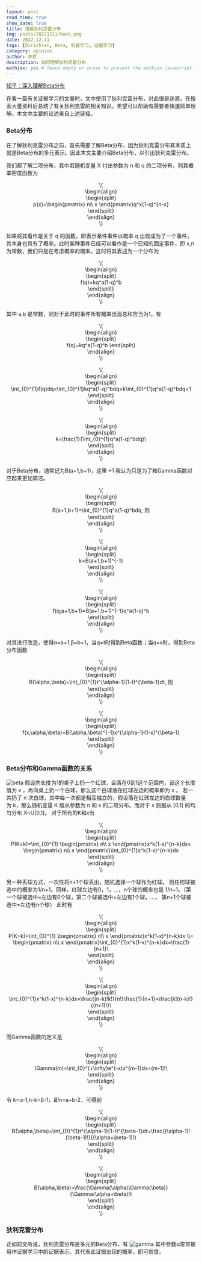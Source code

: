 ```yaml
---
layout: post
read_time: true
show_date: true
title: 理解狄利克雷分布
img: posts/20221211/back.png
date: 2022-12-11
tags: [Dirichlet, Beta, 机器学习, 证据学习]
category: opinion
author: 李哲
description: 如何理解狄利克雷分布
mathjax: yes # leave empty or erase to prevent the mathjax javascript from loading
---
```


[知乎：深入理解Beta分布](https://zhuanlan.zhihu.com/p/69606875)

在看一篇有关证据学习的文章时，文中使用了狄利克雷分布，对此很是迷惑，在搜索大量资料后总结了有关狄利克雷的相关知识。希望可以帮助有需要者快速简单理解。本文中主要的论述来自上述链接。

### Beta分布
在了解狄利克雷分布之前，首先需要了解Beta分布，因为狄利克雷分布其本质上就是Beta分布的多元表示。因此本文主要介绍Beta分布，以引出狄利克雷分布。

我们都了解二项分布，其中若随机变量 X 付出参数为 n 和 q 的二项分布，则其概率密度函数为
<p style="text-align:center">\(<br>
\begin{align}<br>
\begin{split}<br>
p(x)=\begin{pmatrix}
n\\
x
\end{pmatrix}q^x(1-q)^{n-x}<br>
\end{split}<br>
\end{align}<br>
\)</p>
如果将其看作是关于 q 的函数，即表示某件事件以概率 q 出现成为了一个事件，其本身也具有了概率。此时某种事件已经可以看作是一个已知的固定事件，即 x,n为常数，我们只是在考虑概率的概率。这时将其表述为一个分布为
<p style="text-align:center">\(<br>
\begin{align}<br>
\begin{split}<br>
f(q)=kq^a(1-q)^b<br>
\end{split}<br>
\end{align}<br>
\)</p>
其中 a,b 是常数，则对于此时的事件所有概率出现总和应当为1。有
<p style="text-align:center">\(<br>
\begin{align}<br>
\begin{split}<br>
f(q)=kq^a(1-q)^b
\end{split}<br>
\end{align}<br>
\)</p>
<p style="text-align:center">\(<br>
\begin{align}<br>
\begin{split}<br>
\int_{0}^{1}f(q)dq=\int_{0}^{1}kq^a(1-q)^bdq=k\int_{0}^{1}q^a(1-q)^bdq=1
\end{split}<br>
\end{align}<br>
\)</p>
<p style="text-align:center">\(<br>
\begin{align}<br>
\begin{split}<br>
k=\frac{1}{\int_{0}^{1}q^a(1-q)^bdq}\ <br>
\end{split}<br>
\end{align}<br>
\)</p>
对于Beta分布，通常记为B(a+1,b+1)，这里 +1 我认为只是为了和Gamma函数对应起来更加简洁。
<p style="text-align:center">\(<br>
\begin{align}<br>
\begin{split}<br>
B(a+1,b+1)=\int_{0}^{1}q^a(1-q)^bdq, 则<br>
\end{split}<br>
\end{align}<br>
\)</p>
<p style="text-align:center">\(<br>
\begin{align}<br>
\begin{split}<br>
k=B(a+1,b+1)^{-1}<br>
\end{split}<br>
\end{align}<br>
\)</p>
<p style="text-align:center">\(<br>
\begin{align}<br>
\begin{split}<br>
f(q;a+1,b+1)=B(a+1,b+1)^{-1}q^a(1-q)^b<br>
\end{split}<br>
\end{align}<br>
\)</p>
对其进行改造，使得α=a+1,β=b+1，当q=t时得到Beta函数；当q=x时，得到Beta分布函数
<p style="text-align:center">\(<br>
\begin{align}<br>
\begin{split}<br>
B(\alpha,\beta)=\int_{0}^{1}t^{\alpha-1}(1-t)^{\beta-1}dt, 则<br>
\end{split}<br>
\end{align}<br>
\)</p>
<p style="text-align:center">\(<br>
\begin{align}<br>
\begin{split}<br>
f(x;\alpha,\beta)=B(\alpha,\beta)^{-1}x^{\alpha-1}(1-x)^{\beta-1}<br>
\end{split}<br>
\end{align}<br>
\)</p>

### Beta分布和Gamma函数的关系
![beta](./assets/img/posts/20221211/beta.png)
假设向长度为1的桌子上扔一个红球，会落在0到1这个范围内，设这个长度值为 x ，再向桌上扔一个白球，那么这个白球落在红球左边的概率即为 x 。 若一共扔了 n 次白球，其中每一次都是相互独立的，假设落在红球左边的白球数量为 k，那么随机变量 K 服从参数为 n 和 x 的二项分布。而对于 x 则服从 [0,1] 的均匀分布 X~U[0,1]。
对于所有的K和x有
<p style="text-align:center">\(<br>
\begin{align}<br>
\begin{split}<br>
P(K=k)=\int_{0}^{1}
\begin{pmatrix}
n\\
x
\end{pmatrix}x^k(1-x)^{n-k}dx=
\begin{pmatrix}
n\\
x
\end{pmatrix}\int_{0}^{1}x^k(1-x)^{n-k}dx<br>
\end{split}<br>
\end{align}<br>
\)</p>
另一种丢球方式，一次性将n+1个球丢出，随机选择一个球作为红球。 则任何球被选中的概率为1/n+1。同样，红球左边有0，1，...，n个球的概率也是 1/n+1。（第一个球被选中=左边有0个球，第二个球被选中=左边有1个球，...， 第n+1个球被选中=左边有n个球） 此时有
<p style="text-align:center">\(<br>
\begin{align}<br>
\begin{split}<br>
P(K=k)=\int_{0}^{1}
\begin{pmatrix}
n\\
x
\end{pmatrix}x^k(1-x)^{n-k}dx \\=
\begin{pmatrix}
n\\
x
\end{pmatrix}\int_{0}^{1}x^k(1-x)^{n-k}dx=\frac{1}{n+1}\<br>
\end{split}<br>
\end{align}<br>
\)</p>
<p style="text-align:center">\(<br>
\begin{align}<br>
\begin{split}<br>
\int_{0}^{1}x^k(1-x)^{n-k}dx=\frac{(n-k)!k!}{n!}\frac{1}{n+1}=\frac{k!(n-k)!}{(n+1)!}\<br>
\end{split}<br>
\end{align}<br>
\)</p>
而Gamma函数的定义是
<p style="text-align:center">\(<br>
\begin{align}<br>
\begin{split}<br>
\Gamma(m)=\int_{0}^{+\infty}e^(-x)x^{m-1}dx=(m-1)!\<br>
\end{split}<br>
\end{align}<br>
\)</p>
令 k=α-1,n-k=β-1，即n=a+b-2，可得到
<p style="text-align:center">\(<br>
\begin{align}<br>
\begin{split}<br>
B(\alpha,\beta)=\int_{0}^{1}t^{\alpha-1}(1-t)^{\beta-1}dt=\frac{(\alpha-1)!(\beta-1)!}{(\alpha+\beta-1)!}<br>
\end{split}<br>
\end{align}<br>
\)</p>
<p style="text-align:center">\(<br>
\begin{align}<br>
\begin{split}<br>
B(\alpha,\beta)=\frac{\Gamma(\alpha)\Gamma(\beta)}{\Gamma(\alpha+\beta)!}<br>
\end{split}<br>
\end{align}<br>
\)</p>

### 狄利克雷分布
正如前文所说，狄利克雷分布是多元的Beta分布，有
![gamma](./assets/img/posts/20221211/gamma.jpg)
其中参数α常常被用作证据学习中的证据表示。其代表此证据出现的概率，即可信度。